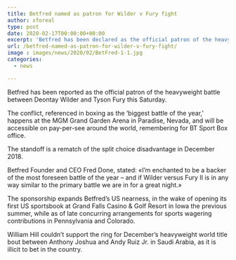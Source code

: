 ```yaml
---
title: Betfred named as patron for Wilder v Fury fight
author: xforeal 
type: post
date: 2020-02-17T00:00:00+00:00
excerpt: 'Betfred has been declared as the official patron of the heavyweight battle between Deontay Wilder and Tyson Fury this Saturday '
url: /betfred-named-as-patron-for-wilder-v-fury-fight/
image : images/news/2020/02/BetFred-1-1.jpg
categories:
  - news

---
```

Betfred has been reported as the official patron of the heavyweight battle between Deontay Wilder and Tyson Fury this Saturday.

The conflict, referenced in boxing as the &lsquo;biggest battle of the year,&rsquo; happens at the MGM Grand Garden Arena in Paradise, Nevada, and will be accessible on pay-per-see around the world, remembering for BT Sport Box office.

The standoff is a rematch of the split choice disadvantage in December 2018.

Betfred Founder and CEO Fred Done, stated: &#171;I&rsquo;m enchanted to be a backer of the most foreseen battle of the year &ndash; and if Wilder versus Fury II is in any way similar to the primary battle we are in for a great night.&#187;

The sponsorship expands Betfred&rsquo;s US nearness, in the wake of opening its first US sportsbook at Grand Falls Casino & Golf Resort in Iowa the previous summer, while as of late concurring arrangements for sports wagering contributions in Pennsylvania and Colorado.

William Hill couldn&#8217;t support the ring for December&#8217;s heavyweight world title bout between Anthony Joshua and Andy Ruiz Jr. in Saudi Arabia, as it is illicit to bet in the country.